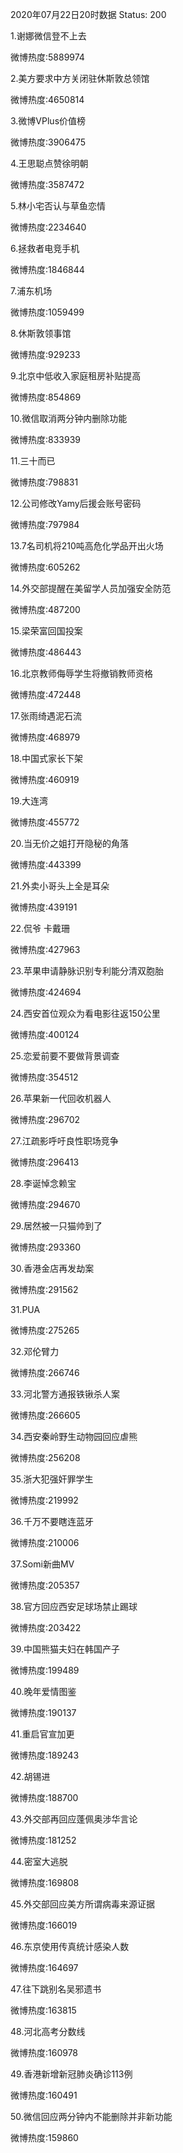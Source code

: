 2020年07月22日20时数据
Status: 200

1.谢娜微信登不上去

微博热度:5889974

2.美方要求中方关闭驻休斯敦总领馆

微博热度:4650814

3.微博VPlus价值榜

微博热度:3906475

4.王思聪点赞徐明朝

微博热度:3587472

5.林小宅否认与草鱼恋情

微博热度:2234640

6.拯救者电竞手机

微博热度:1846844

7.浦东机场

微博热度:1059499

8.休斯敦领事馆

微博热度:929233

9.北京中低收入家庭租房补贴提高

微博热度:854869

10.微信取消两分钟内删除功能

微博热度:833939

11.三十而已

微博热度:798831

12.公司修改Yamy后援会账号密码

微博热度:797984

13.7名司机将210吨高危化学品开出火场

微博热度:605262

14.外交部提醒在美留学人员加强安全防范

微博热度:487200

15.梁荣富回国投案

微博热度:486443

16.北京教师侮辱学生将撤销教师资格

微博热度:472448

17.张雨绮遇泥石流

微博热度:468979

18.中国式家长下架

微博热度:460919

19.大连湾

微博热度:455772

20.当无价之姐打开隐秘的角落

微博热度:443399

21.外卖小哥头上全是耳朵

微博热度:439191

22.侃爷 卡戴珊

微博热度:427963

23.苹果申请静脉识别专利能分清双胞胎

微博热度:424694

24.西安首位观众为看电影往返150公里

微博热度:400124

25.恋爱前要不要做背景调查

微博热度:354512

26.苹果新一代回收机器人

微博热度:296702

27.江疏影呼吁良性职场竞争

微博热度:296413

28.李诞悼念赖宝

微博热度:294670

29.居然被一只猫帅到了

微博热度:293360

30.香港金店再发劫案

微博热度:291562

31.PUA

微博热度:275265

32.邓伦臂力

微博热度:266746

33.河北警方通报铁锹杀人案

微博热度:266605

34.西安秦岭野生动物园回应虐熊

微博热度:256208

35.浙大犯强奸罪学生

微博热度:219992

36.千万不要瞎连蓝牙

微博热度:210006

37.Somi新曲MV

微博热度:205357

38.官方回应西安足球场禁止踢球

微博热度:203422

39.中国熊猫夫妇在韩国产子

微博热度:199489

40.晚年爱情图鉴

微博热度:190137

41.重启官宣加更

微博热度:189243

42.胡锡进

微博热度:188700

43.外交部再回应蓬佩奥涉华言论

微博热度:181252

44.密室大逃脱

微博热度:169808

45.外交部回应美方所谓病毒来源证据

微博热度:166019

46.东京使用传真统计感染人数

微博热度:164697

47.往下跳别名吴邪遗书

微博热度:163815

48.河北高考分数线

微博热度:160978

49.香港新增新冠肺炎确诊113例

微博热度:160491

50.微信回应两分钟内不能删除并非新功能

微博热度:159860

